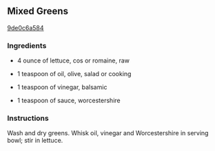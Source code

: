 ## Mixed Greens

[9de0c6a584](http://cooking.nytimes.com/recipes/8161)

### Ingredients

 - 4 ounce of lettuce, cos or romaine, raw

 - 1 teaspoon of oil, olive, salad or cooking

 - 1 teaspoon of vinegar, balsamic

 - 1 teaspoon of sauce, worcestershire

### Instructions

Wash and dry greens. Whisk oil, vinegar and Worcestershire in serving bowl; stir in lettuce.